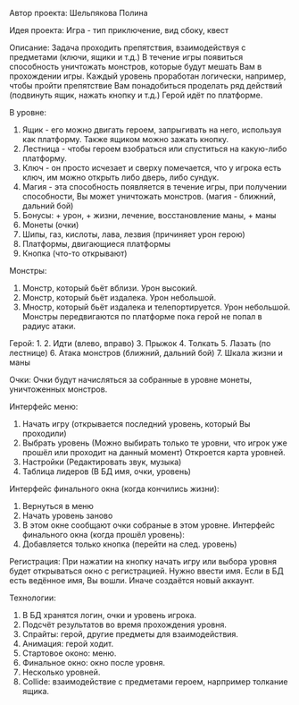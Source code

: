 Автор проекта: Шельпякова Полина

Идея проекта:
Игра - тип приключение, вид сбоку, квест

Описание:
Задача проходить препятствия, взаимодействуя с предметами (ключи, ящики и т.д.)
В течение игры появиться способность уничтожать монстров, которые будут мешать Вам
в прохождении игры. Каждый уровень проработан логически, например, чтобы пройти
препятствие Вам понадобиться проделать ряд действий (подвинуть ящик, нажать кнопку и т.д.)
Герой идёт по платформе.

В уровне:
1. Ящик - его можно двигать героем, запрыгивать на него, используя как платформу.
Также ящиком можно зажать кнопку.
2. Лестница - чтобы героем взобраться или спуститься на какую-либо платформу.
3. Ключ - он просто исчезает и сверху помечается, что у игрока есть ключ,
им можно открыть либо дверь, либо сундук.
4. Магия - эта способность появляется в течение игры, при получении способности,
Вы может уничтожать монстров. (магия - ближний, дальний бой)
5. Бонусы: + урон, + жизни, лечение, восстановление маны, + маны
6. Монеты (очки)
7. Шипы, газ, кислоты, лава, лезвия (причиняет урон герою)
8. Платформы, двигающиеся платформы
9. Кнопка (что-то открывают)

Монстры:
1. Монстр, который бьёт вблизи. Урон высокий.
2. Монстр, который бьёт издалека. Урон небольшой.
3. Мностр, который бьёт издалека и телепортируется. Урон небольшой.
Монстры передвигаются по платформе пока герой не попал в радиус атаки.

Герой:
1. 
2. Идти (влево, вправо)
3. Прыжок
4. Толкать
5. Лазать (по лестнице)
6. Атака монстров (ближний, дальний бой)
7. Шкала жизни и маны

Очки:
Очки будут начисляться за собранные в уровне монеты, уничтоженных монстров.

Интерфейс меню:
1. Начать игру
(открывается последний уровень, который Вы проходили)
2. Выбрать уровень
(Можно выбирать только те уровни, что игрок уже прошёл или проходит на данный момент)
Откроется карта уровней.
4. Настройки
(Редактировать звук, музыка)
5. Таблица лидеров (В БД имя, очки, уровень)

Интерфейс финального окна (когда кончились жизни):
1. Вернуться в меню
2. Начать уровень заново
3. В этом окне сообщают очки собраные в этом уровне.
Интерфейс финального окна (когда прошёл уровень):
4. Добавляется только кнопка (перейти на след. уровень)

Регистрация:
При нажатии на кнопку начать игру или выбора уровня будет открываться окно с регистрацией.
Нужно ввести имя. Если в БД есть ведённое имя, Вы вошли. Иначе создаётся новый аккаунт.

Технологии:
1. В БД хранятся логин, очки и уровень игрока.
2. Подсчёт результатов во время прохождения уровня.
3. Спрайты: герой, другие предметы для взаимодействия.
4. Анимация: герой ходит.
5. Стартовое оконо: меню.
6. Финальное окно: окно после уровня.
7. Несколько уровней.
8. Collide: взаимодействие с предметами героем, нарпример толкание ящика.
